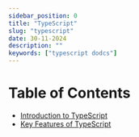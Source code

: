 ```yaml
---
sidebar_position: 0
title: "TypeScript"
slug: "typescript"
date: 30-11-2024
description: ""
keywords: ["typescript dodcs"]
---
```


# Table of Contents

- [Introduction to TypeScript](./indroduction.md)
- [Key Features of TypeScript](./key-features-of-typescript)

